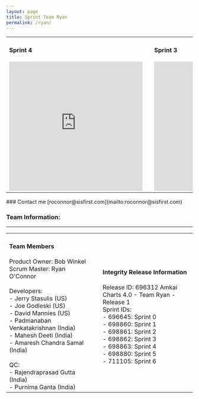 ```yaml
---
layout: page
title: Sprint Team Ryan
permalink: /ryan/
---
```


<table>
<tr width='900px'>
<td><h4>Sprint 4</h4><iframe width='360' height='350' src='https://burndownfortrello.com/embed/dz91cykt9u' frameborder='0'></iframe></td>
<td></td>
<td><h4>Sprint 3</h4><iframe width='360' height='350' src='https://burndownfortrello.com/embed/3ltz5lrv15' frameborder='0'></iframe></td>
</tr>
</table>
### Contact me
[roconnor@sisfirst.com](mailto:roconnor@sisfirst.com)

### Team Information:
---
<table>
<tr width='1280px'>
<td width='380px'><h4>Team Members</h4>Product Owner: Bob Winkel <br/>
Scrum Master: Ryan O'Connor<br/><br/>
Developers:<br/>
 - Jerry Stasulis (US)<br/>
 - Joe Godleski (US)<br/>
 - David Mannies (US)<br/>
 - Padmanaban Venkatakrishnan (India)<br/>
 - Mahesh Deeti (India)<br/>
 - Amaresh Chandra Samal (India)<br/><br/>
QC:<br/>
 - Rajendraprasad Gutta (India)<br/>
 - Purnima Ganta (India)<br/></td>
<td width='40px'></td>
<td width='540px'>
<h4>Integrity Release Information</h4>
Release ID: 696312 Amkai Charts 4.0 - Team Ryan - Release 1<br/>
Sprint IDs:<br/>
 - 696645: Sprint 0<br/>
 - 698860: Sprint 1<br/>
 - 698861: Sprint 2<br/>
 - 698862: Sprint 3<br/>
 - 698863: Sprint 4<br/>
 - 698880: Sprint 5<br/>
 - 711105: Sprint 6<br/></td>
</tr>
</table>
